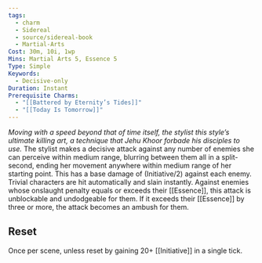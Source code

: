 ```yaml
---
tags:
  - charm
  - Sidereal
  - source/sidereal-book
  - Martial-Arts
Cost: 30m, 10i, 1wp
Mins: Martial Arts 5, Essence 5
Type: Simple
Keywords:
  - Decisive-only
Duration: Instant
Prerequisite Charms:
  - "[[Battered by Eternity’s Tides]]"
  - "[[Today Is Tomorrow]]"
---
```

*Moving with a speed beyond that of time itself, the stylist this style’s ultimate killing art, a technique that Jehu Khoor forbade his disciples to use.*
The stylist makes a decisive attack against any number of enemies she can perceive within medium range, blurring between them all in a split-second, ending her movement anywhere within medium range of her starting point. This has a base damage of (Initiative/2) against each enemy. Trivial characters are hit automatically and slain instantly. Against enemies whose onslaught penalty equals or exceeds their [[Essence]], this attack is unblockable and undodgeable for them. If it exceeds their [[Essence]] by three or more, the attack becomes an ambush for them. 
## Reset
Once per scene, unless reset by gaining 20+ [[Initiative]] in a single tick.